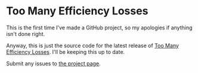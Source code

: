 # Too Many Efficiency Losses

This is the first time I've made a GitHub project, so my apologies if anything isn't done right.

Anyway, this is just the source code for the latest release of <a href="https://minecraft.curseforge.com/projects/too-many-efficiency-losses">Too Many Efficiency Losses</a>. I'll be keeping this up to date.

Submit any issues to <a href="https://minecraft.curseforge.com/projects/too-many-efficiency-losses/issues">the project page</a>.